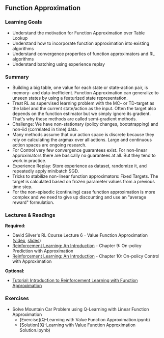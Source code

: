 ## Function Approximation

### Learning Goals

- Understand the motivation for Function Approximation over Table Lookup
- Understand how to incorporate function approximation into existing algorithms
- Understand convergence properties of function approximators and RL algorithms
- Understand batching using experience replay


### Summary

- Building a big table, one value for each state or state-action pair, is memory- and data-inefficient. Function Approximation can generalize to unseen states by  using a featurized state representation.
- Treat RL as supervised learning problem with the MC- or TD-target as the label and the current state/action as the input. Often the target also depends on the function estimator but we simply ignore its gradient. That's why these methods are called semi-gradient methods.
- Challenge: We have non-stationary (policy changes, bootstrapping) and non-iid (correlated in time) data.
- Many methods assume that our action space is discrete because they rely on calculating the argmax over all actions. Large and continuous action spaces are ongoing research.
- For Control very few convergence guarantees exist. For non-linear approximators there are basically no guarantees at all. But they tend to work in practice.
- Experience Replay: Store experience as dataset, randomize it, and repeatedly apply minibatch SGD.
- Tricks to stabilize non-linear function approximators: Fixed Targets. The target is calculated based on frozen parameter values from a previous time step.
- For the non-episodic (continuing) case function approximation is more complex and we need to give up discounting and use an "average reward" formulation.


### Lectures & Readings

**Required:**

- David Silver's RL Course Lecture 6 - Value Function Approximation ([video](https://www.youtube.com/watch?v=UoPei5o4fps), [slides](http://www0.cs.ucl.ac.uk/staff/d.silver/web/Teaching_files/FA.pdf))
- [Reinforcement Learning: An Introduction](http://incompleteideas.net/sutton/book/bookdraft2016sep.pdf) - Chapter 9: On-policy Prediction with Approximation
- [Reinforcement Learning: An Introduction](http://incompleteideas.net/sutton/book/bookdraft2016sep.pdf) - Chapter 10: On-policy Control with Approximation

**Optional:**

- [Tutorial: Introduction to Reinforcement Learning with Function Approximation](https://www.youtube.com/watch?v=ggqnxyjaKe4)


### Exercises

- Solve Mountain Car Problem using Q-Learning with Linear Function Approximation
  - [Exercise](Q-Learning with Value Function Approximation.ipynb)
  - [Solution](Q-Learning with Value Function Approximation Solution.ipynb)
